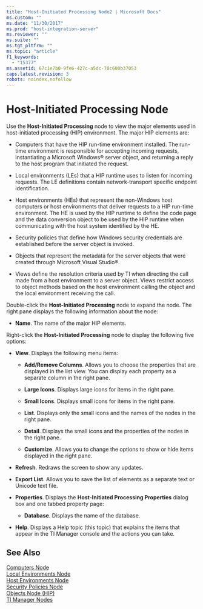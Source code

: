 ```yaml
---
title: "Host-Initiated Processing Node2 | Microsoft Docs"
ms.custom: ""
ms.date: "11/30/2017"
ms.prod: "host-integration-server"
ms.reviewer: ""
ms.suite: ""
ms.tgt_pltfrm: ""
ms.topic: "article"
f1_keywords: 
  - "15377"
ms.assetid: 67c1e7b0-9fe6-427c-a5dc-78c600b37053
caps.latest.revision: 3
robots: noindex,nofollow
---
```

# Host-Initiated Processing Node
Use the **Host-Initiated Processing** node to view the major elements used in host-initiated processing (HIP) environment. The major HIP elements are:  
  
-   Computers that have the HIP run-time environment installed. The run-time environment is responsible for accepting incoming requests, instantiating a Microsoft Windows® server object, and returning a reply to the host program that initiated the request.  
  
-   Local environments (LEs) that a HIP runtime uses to listen for incoming requests. The LE definitions contain network-transport specific endpoint identification.  
  
-   Host environments (HEs) that represent the non-Windows host computers or host environments that deliver requests to a HIP run-time environment. The HE is used by the HIP runtime to define the code page and the data conversion object to be used by the HIP runtime when communicating with the host system identified by the HE.  
  
-   Security policies that define how Windows security credentials are established before the server object is invoked.  
  
-   Objects that represent the metadata for the server objects that were created through Microsoft Visual Studio®.  
  
-   Views define the resolution criteria used by TI when directing the call made from a host environment to a server object. Views restrict access to object methods based on the host environment calling the object and the local environment receiving the call.  
  
 Double-click the **Host-Initiated Processing** node to expand the node. The right pane displays the following information about the node:  
  
-   **Name**. The name of the major HIP elements.  
  
 Right-click the **Host-Initiated Processing** node to display the following five options:  
  
-   **View**. Displays the following menu items:  
  
    -   **Add/Remove Columns**. Allows you to choose the properties that are displayed in the list view. You can display each property as a separate column in the right pane.  
  
    -   **Large Icons**. Displays large icons for items in the right pane.  
  
    -   **Small Icons**. Displays small icons for items in the right pane.  
  
    -   **List**. Displays only the small icons and the names of the nodes in the right pane.  
  
    -   **Detail**. Displays the small icons and the properties of the nodes in the right pane.  
  
    -   **Customize**. Allows you to change the options to show or hide items displayed in the right pane.  
  
-   **Refresh**. Redraws the screen to show any updates.  
  
-   **Export List**. Allows you to save the list of elements as a separate text or Unicode text file.  
  
-   **Properties**. Displays the **Host-Initiated Processing Properties** dialog box and one tabbed property page:  
  
    -   **Database**. Displays the name of the database.  
  
-   **Help**. Displays a Help topic (this topic) that explains the items that appear in the TI Manager console and the actions you can take.  
  
## See Also  
 [Computers Node](../core/computers-node2.md)   
 [Local Environments Node](../core/local-environments-node1.md)   
 [Host Environments Node](../core/host-environments-node1.md)   
 [Security Policies Node](../core/security-policies-node2.md)   
 [Objects Node (HIP)](../core/objects-node-hip-1.md)   
 [TI Manager Nodes](../core/ti-manager-nodes2.md)